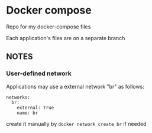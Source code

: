 # Docker compose
Repo for my docker-compose files

Each application's files are on a separate branch

## NOTES
### User-defined network
Applications may use a external network "br" as follows:

```
networks:
  br:
    external: true
    name: br
```

create it manually by `docker network create br` if needed
